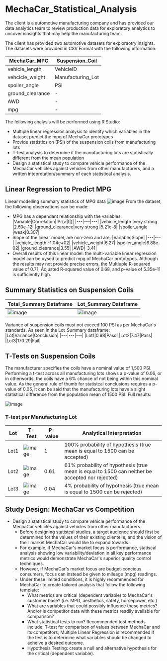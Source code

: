 # MechaCar_Statistical_Analysis

The client is a automotive manufacturing company and has provided our data analytics team to review production data for exploratory analytics to uncover isnsights that may help the manufacturing team.

The client has provided two automotive datasets for exploraotry insights. The datasets were provided in CSV Format with the following information:

|MechaCar_MPG|Suspension_Coil|
|---|---|
|vehicle_length|VehicleID|
|vehcicle_weight|Manufacturing_Lot|
|spoiler_angle|PSI|
|ground_clearance|-|
|AWD|-|
|mpg|-|

The following analysis will be performed using R Studio:
- Multiple linear regression analysis to identify which variables in the dataset predict the mpg of MechaCar prototypes
- Provide statistics on (PSI) of the suspension coils from manufacturing lots
- T-test analysis to determine if the manufacturing lots are statistically different from the mean population
- Design a statistical study to compare vehicle performance of the MechaCar vehicles against vehicles from other manufacturers, and a written intepretation/summary of each statistical analysis.

## Linear Regression to Predict MPG
Linear modelling summary statistics of MPG data
![image](https://user-images.githubusercontent.com/79720695/127789702-a4a1fda9-94c0-44e2-a250-0a240d0b5d10.png)
From the dataset, the following observations can be made:
- MPG has a dependant relationship with the variables: 
  |Variable|Correlation| Pr(>\|t\|)|
  |---|---|---|
  |vehicle_length |very strong |2.60e-12| 
  |ground_clearance|very strong |5.21e-8| 
  |spoiler_angle |weak|0.307|
- Slope of the linear model, are non-zero and are:
  |Variable|Slope|
  |---|---|
  |vehicle_length|-1.04e+02|
  |vehicle_weight|6.27|
  |spoiler_angle|6.88e-02|
  |ground_clearance|3.55|
  |AWD|-3.41|
 - Overall results of this linear model: the multi-variable linear regression model can be uysed to predict mpg of MechaCar prototypes. Although the results may not provide precise errors, the Multiuple R-squared value of 0.71, Adjusted R-squared value of 0.68, and p-value of 5.35e-11 is sufficiently high.

## Summary Statistics on Suspension Coils
|Total_Summary Dataframe|Lot_Summary Dataframe|
|---|---|
|![image](https://user-images.githubusercontent.com/79720695/127793049-1223d805-6c17-462d-8e7a-fef88dc898b8.png)|![image](https://user-images.githubusercontent.com/79720695/127793033-1123a07f-55a8-4fb0-b9fd-16ae13fc3432.png)|

Variance of suspension coils must not exceed 100 PSI as per MechaCar's standards. As seen in the Lot_Summary dataframe:
|Lot|Variance|Conclusion|
|---|---|---|
|Lot1|0.98|Pass|
|Lot2|7.47|Pass|
|Lot3|170.29|Fail|

## T-Tests on Suspension Coils
The manufacturer specifies the coils have a nominal value of 1,500 PSI. Performing a t-test across all manufacturing lots shows a p-value of 0.06, or in otherwords, the coils have a 6% chance of not being within this nominal value. As the general rule of thumb for statistcal conclusions requires a p-value of 0.05, it can be said that the manufacturing lots have a slight statistical difference from the population mean of 1500 PSI. Full results:

![image](https://user-images.githubusercontent.com/79720695/127793868-a507c973-eace-4562-87d3-4fd8bf12e493.png)
### T-test per Manufacturing Lot
|Lot|T-Test|P-value|Analytical Interpretation|
|---|---|---|---|
|Lot1|![image](https://user-images.githubusercontent.com/79720695/127796521-fa19565c-9a37-49ef-95d5-36107ec06b3b.png)|1|100% probability of hypothesis (true mean is equal to 1500 can be accepted)|
|Lot2|![image](https://user-images.githubusercontent.com/79720695/127796531-e25bce81-aefc-430d-adbc-7febffd19117.png)|0.61|61% probability of hypothesis (true mean is equal to 1500 can neither be accepted nor rejected)|
|Lot3|![image](https://user-images.githubusercontent.com/79720695/127796546-8a4d5a3a-4445-4ed0-905e-fef5c34d2459.png)|0.04|4% probability of hypothesis (true mean is equal to 1500 can be rejected)|

## Study Design: MechaCar vs Competition
- Design a statistical study to compare vehicle performance of the MechaCar vehicles against vehicles from other manufacturers
  - Before designing statistcal studies, a target audience should first be determined for the values of their existing clientelle, and the vision of their market MechaCar would like to expand towards.
  - For example, if MechaCar's market focus is performance, statiscal analysis showing low variability/deviation in all key performance metrics would demonstrate MechaCar's superior quality control techniques.
  - However, if MechaCar's market focus are budget-concious consumers, focus can instead be given to mileage (mpg) readings.
  - Under these limited conditions, it is highly recommended for MechaCar to create tailored analysis that follow the following template:
    - What metrics are critical (dependent variable) to MechaCar's customer base? (i.e. MPG, aesthetics, safety, horsepower, etc.)
    - What are variables that could possibly influence these metrics? And/or is competitor data with these metrics readily available for comparison?
    - What statistical tests to run? Recommended test methods include: T-test for comparison of values between MechaCar and its competitors; Multiple Linear Regression is recommended if the test is to determine what variables should be changed to acheive a desired outcome.
    - Hypothesis Testing: create a null and alternative hypothesis for the critical (dependent variable).
